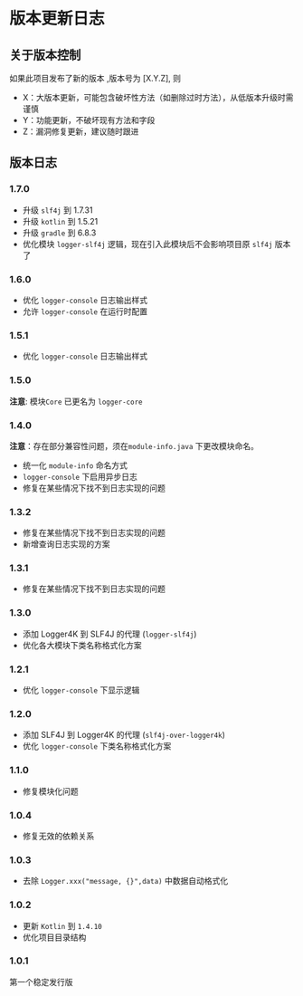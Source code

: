 # 版本更新日志

## 关于版本控制

如果此项目发布了新的版本 ,版本号为 [X.Y.Z], 则

- X：大版本更新，可能包含破坏性方法（如删除过时方法），从低版本升级时需谨慎
- Y：功能更新，不破坏现有方法和字段
- Z：漏洞修复更新，建议随时跟进

## 版本日志

### 1.7.0

- 升级 `slf4j` 到 1.7.31
- 升级 `kotlin` 到 1.5.21
- 升级 `gradle` 到 6.8.3
- 优化模块 `logger-slf4j` 逻辑，现在引入此模块后不会影响项目原 `slf4j` 版本了


### 1.6.0

- 优化 `logger-console` 日志输出样式
- 允许 `logger-console` 在运行时配置

### 1.5.1

- 优化 `logger-console` 日志输出样式

### 1.5.0

**注意**: 模块`Core` 已更名为 `logger-core`

### 1.4.0

**注意**：存在部分兼容性问题，须在`module-info.java` 下更改模块命名。

- 统一化 `module-info` 命名方式
- `logger-console` 下启用异步日志
- 修复在某些情况下找不到日志实现的问题

### 1.3.2

- 修复在某些情况下找不到日志实现的问题
- 新增查询日志实现的方案

### 1.3.1

- 修复在某些情况下找不到日志实现的问题

### 1.3.0

- 添加 Logger4K 到 SLF4J 的代理 (`logger-slf4j`)
- 优化各大模块下类名称格式化方案

### 1.2.1

- 优化 `logger-console` 下显示逻辑

### 1.2.0

- 添加 SLF4J 到 Logger4K 的代理 (`slf4j-over-logger4k`)
- 优化 `logger-console` 下类名称格式化方案

### 1.1.0

- 修复模块化问题

### 1.0.4

- 修复无效的依赖关系

### 1.0.3

- 去除 `Logger.xxx("message, {}",data)` 中数据自动格式化

### 1.0.2

- 更新 `Kotlin` 到 `1.4.10`
- 优化项目目录结构

### 1.0.1

第一个稳定发行版

